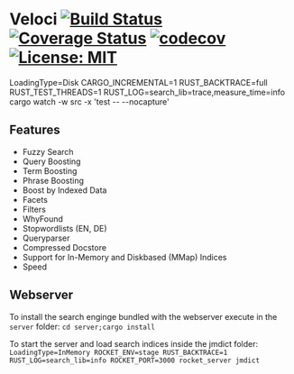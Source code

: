# Veloci [![Build Status](https://travis-ci.org/PSeitz/veloci.svg?branch=master)](https://travis-ci.org/PSeitz/veloci) [![Coverage Status](https://coveralls.io/repos/github/PSeitz/veloci/badge.svg?branch=master)](https://coveralls.io/github/PSeitz/veloci?branch=master) [![codecov](https://codecov.io/gh/PSeitz/veloci/branch/master/graph/badge.svg)](https://codecov.io/gh/PSeitz/veloci) [![License: MIT](https://img.shields.io/badge/License-MIT-yellow.svg)](https://opensource.org/licenses/MIT)

LoadingType=Disk CARGO_INCREMENTAL=1 RUST_BACKTRACE=full RUST_TEST_THREADS=1 RUST_LOG=search_lib=trace,measure_time=info cargo watch -w src -x 'test -- --nocapture'


## Features

- Fuzzy Search
- Query Boosting
- Term Boosting
- Phrase Boosting
- Boost by Indexed Data
- Facets
- Filters
- WhyFound
- Stopwordlists (EN, DE)
- Queryparser
- Compressed Docstore
- Support for In-Memory and Diskbased (MMap) Indices
- Speed


## Webserver

To install the search enginge bundled with the webserver execute in the `server` folder:
`cd server;cargo install`

To start the server and load search indices inside the jmdict folder:
`LoadingType=InMemory ROCKET_ENV=stage RUST_BACKTRACE=1 RUST_LOG=search_lib=info ROCKET_PORT=3000 rocket_server jmdict`


